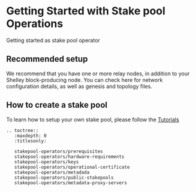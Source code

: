 Getting Started with Stake pool Operations
=========================================

Getting started as stake pool operator

## Recommended setup

We recommend that you have one or more relay nodes, in addition to your Shelley block-producing node. You can check here for network configuration details, as well as genesis and topology files.

## How to create a stake pool

To learn how to setup your own stake pool, please follow the [Tutorials](../cardano-tutorials/readme)


```eval_rst
.. toctree::
   :maxdepth: 0
   :titlesonly:

   stakepool-operators/prerequisites
   stakepool-operators/hardware-requirements
   stakepool-operators/keys
   stakepool-operators/operational-certificate
   stakepool-operators/metadada
   stakepool-operators/public-stakepools
   stakepool-operators/metadata-proxy-servers
```